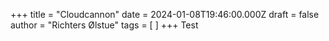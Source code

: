 +++
title = "Cloudcannon"
date = 2024-01-08T19:46:00.000Z
draft = false
author = "Richters Ølstue"
tags = [ ]
+++
Test